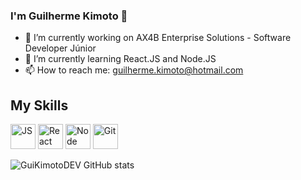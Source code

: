 ### I'm Guilherme Kimoto 👋
- 🔭 I’m currently working on AX4B Enterprise Solutions - Software Developer Júnior
- 🌱 I’m currently learning React.JS and Node.JS
- 📫 How to reach me: guilherme.kimoto@hotmail.com


## My Skills
<img src ="https://cdn.jsdelivr.net/gh/devicons/devicon/icons/javascript/javascript-original.svg" alt="JS" width="40" heigth="40" style="max-width:100%;"></img>
<img src ="https://cdn.jsdelivr.net/gh/devicons/devicon/icons/react/react-original.svg" alt="React" width="40" heigth="40" style="max-width:100%;"></img>
<img src ="https://cdn.jsdelivr.net/gh/devicons/devicon/icons/nodejs/nodejs-original.svg" alt="Node" width="40" heigth="40" style="max-width:100%;"></img>
<img src ="https://cdn.jsdelivr.net/gh/devicons/devicon/icons/git/git-original.svg" alt="Git" width="40" heigth="40" style="max-width:100%;"></img>


![GuiKimotoDEV GitHub stats](https://github-readme-stats.vercel.app/api?username=guikimotodev&show_icons=true&theme=radical)
